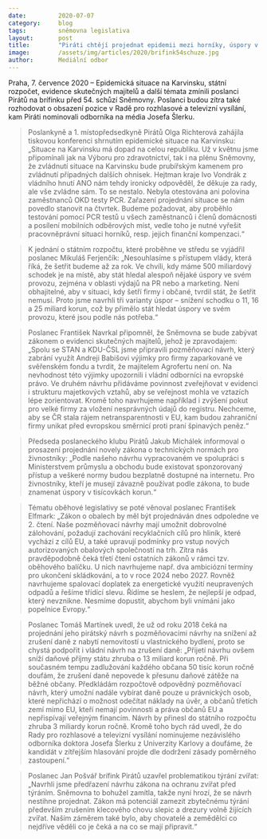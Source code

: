 ```yaml
---
date:         2020-07-07
category:     blog
tags:         sněmovna legislativa
layout:       post
title:        "Piráti chtějí projednat epidemii mezi horníky, úspory v rozpočtu a zrušení účelových výjimek pro premiérův střet zájmů"
image:        /assets/img/articles/2020/brifink54schuze.jpg
author:       Mediální odbor
---   
```




Praha, 7. července 2020 – Epidemická situace na Karvinsku, státní rozpočet, evidence skutečných majitelů a další témata zmínili poslanci Pirátů na brífinku před 54. schůzí Sněmovny. Poslanci budou zítra také rozhodovat o obsazení pozice v Radě pro rozhlasové a televizní vysílání, kam Piráti nominovali odborníka na média Josefa Šlerku.

> Poslankyně a 1. místopředsedkyně Pirátů Olga Richterová zahájila tiskovou konferenci shrnutím epidemické situace na Karvinsku: „Situace na Karvinsku má dopad na celou republiku. Už v květnu jsme připomínali jak na Výboru pro zdravotnictví, tak i na plénu Sněmovny, že zvládnutí situace na Karvinsku bude prubířským kamenem pro zvládnutí případných dalších ohnisek. Hejtman kraje Ivo Vondrák z vládního hnutí ANO nám tehdy ironicky odpověděl, že děkuje za rady, ale vše zvládne sám. To se nestalo. Nebyla otestována ani polovina zaměstnanců OKD testy PCR. Zařazení projednání situace se nám povedlo stanovit na čtvrtek. Budeme požadovat, aby proběhlo testování pomocí PCR testů u všech zaměstnanců i členů domácnosti a posílení mobilních odběrových míst, vedle toho je nutné vyřešit pracovněprávní situaci horníků, resp. jejich finanční kompenzaci.“

> K jednání o státním rozpočtu, které proběhne ve středu se vyjádřil poslanec Mikuláš Ferjenčík: „Nesouhlasíme s přístupem vlády, která říká, že šetřit budeme až za rok. Ve chvíli, kdy máme 500 miliardový schodek je na místě, aby stát hledal alespoň nějaké úspory ve svém provozu, zejména v oblasti výdajů na PR nebo a marketing. Není obhajitelné, aby v situaci, kdy šetří firmy i občané, tvrdil stát, že šetřit nemusí. Proto jsme navrhli tři varianty úspor – snížení schodku o 11, 16 a 25 miliard korun, což by přimělo stát hledat úspory ve svém provozu, které jsou podle nás potřeba.“

> Poslanec František Navrkal připomněl, že Sněmovna se bude zabývat zákonem o evidenci skutečných majitelů, jehož je zpravodajem: „Spolu se STAN a KDU-ČSL jsme připravili pozměňovací návrh, který zabrání využít Andreji Babišovi výjimky pro firmy zaparkované ve svěřenském fondu a tvrdit, že majitelem Agrofertu není on. Na nevhodnost této výjimky upozornili i vládní odborníci na evropské právo. Ve druhém návrhu přidáváme povinnost zveřejňovat v evidenci i strukturu majetkových vztahů, aby se veřejnost mohla ve vztazích lépe zorientovat. Kromě toho navrhujeme například i zvýšení pokut pro velké firmy za vložení nesprávných údajů do registru. Nechceme, aby se ČR stala rájem netransparentnosti v EU, kam budou zahraniční firmy unikat před evropskou směrnicí proti praní špinavých peněz.“

> Předseda poslaneckého klubu Pirátů Jakub Michálek informoval o prosazení projednání novely zákona o technických normách pro živnostníky: „Podle našeho návrhu vypracovaném ve spolupráci s Ministerstvem průmyslu a obchodu bude existovat sponzorovaný přístup a veškeré normy budou bezplatně dostupné na internetu. Pro živnostníky, kteří je musejí závazně používat podle zákona, to bude znamenat úspory v tisícovkách korun.“

> Tématu oběhové legislativy se poté věnoval poslanec František Elfmark: „Zákon o obalech by měl být projednáván dnes odpoledne ve 2. čtení. Naše pozměňovací návrhy mají umožnit dobrovolné zálohování, požadují zachování recyklačních cílů pro hliník, které vychází z cílů EU, a také upravují podmínky pro vstup nových autorizovaných obalových společností na trh. Zítra nás pravděpodobně čeká třetí čtení ostatních zákonů v rámci tzv. oběhového balíčku. U nich navrhujeme např. dva ambiciózní termíny pro ukončení skládkování, a to v roce 2024 nebo 2027. Rovněž navrhujeme spalovací doplatek za energetické využití neupravených odpadů a řešíme třídící slevu. Řídíme se heslem, že nejlepší je odpad, který nevznikne. Nesmíme dopustit, abychom byli vnímáni jako popelnice Evropy.“

> Poslanec Tomáš Martínek uvedl, že už od roku 2018 čeká na projednání jeho pirátský návrh s pozměňovacími návrhy na snížení až zrušení daně z nabytí nemovitostí u vlastnického bydlení, proto se chystá podpořit i vládní návrh na zrušení daně: „Přijetí návrhu ovšem sníží daňové příjmy státu zhruba o 13 miliard korun ročně. Při současném tempu zadlužování každého občana 50 tisíc korun ročně doufám, že zrušení daně nepovede k přesunu daňové zátěže na běžné občany. Předkládám rozpočtově odpovědný pozměňovací návrh, který umožní nadále vybírat daně pouze u právnických osob, které nepřichází o možnost odečítat náklady na úvěr, a občanů třetích zemí mimo EU, kteří nemají povinnosti a práva občanů EU a nepřispívají veřejným financím. Návrh by přinesl do státního rozpočtu zhruba 3 miliardy korun ročně. Kromě toho bych rád uvedl, že do Rady pro rozhlasové a televizní vysílání nominujeme nezávislého odborníka doktora Josefa Šlerku z Univerzity Karlovy a doufáme, že kandidát v zítřejším hlasování projde dle dodržení zásady poměrného zastoupení.“ 

> Poslanec Jan Pošvář brífink Pirátů uzavřel problematikou týrání zvířat: „Navrhli jsme předřazení návrhu zákona na ochranu zvířat před týráním. Sněmovna to bohužel zamítla, takže nyní hrozí, že se návrh nestihne projednat. Zákon má potenciál zamezit zbytečnému týrání především zrušením klecového chovu slepic a drezury volně žijících zvířat. Naším záměrem také bylo, aby chovatelé a zemědělci co nejdříve věděli co je čeká a na co se mají připravit.“ 
